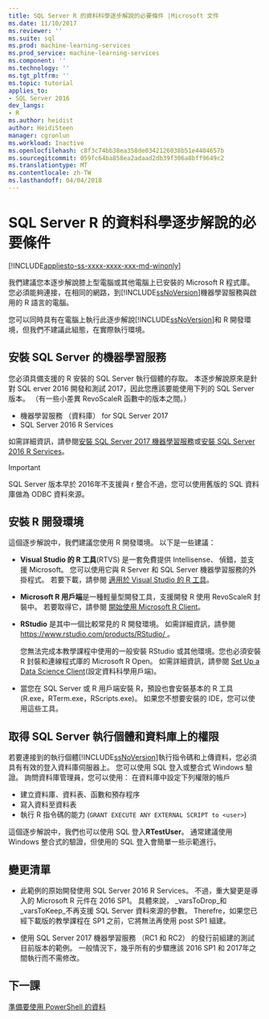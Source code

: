 ```yaml
---
title: SQL Server R 的資料科學逐步解說的必要條件 |Microsoft 文件
ms.date: 11/10/2017
ms.reviewer: ''
ms.suite: sql
ms.prod: machine-learning-services
ms.prod_service: machine-learning-services
ms.component: ''
ms.technology: ''
ms.tgt_pltfrm: ''
ms.topic: tutorial
applies_to:
- SQL Server 2016
dev_langs:
- R
ms.author: heidist
author: HeidiSteen
manager: cgronlun
ms.workload: Inactive
ms.openlocfilehash: c8f3c74bb38ea358de0342126038b51e4404657b
ms.sourcegitcommit: 059fc64ba858ea2adaad2db39f306a8bff9649c2
ms.translationtype: MT
ms.contentlocale: zh-TW
ms.lasthandoff: 04/04/2018
---
```

# <a name="prerequisites-for-the-data-science-walkthrough-for-sql-server-and-r"></a>SQL Server R 的資料科學逐步解說的必要條件
[!INCLUDE[appliesto-ss-xxxx-xxxx-xxx-md-winonly](../../includes/appliesto-ss-xxxx-xxxx-xxx-md-winonly.md)]

我們建議您本逐步解說膝上型電腦或其他電腦上已安裝的 Microsoft R 程式庫。 您必須能夠連接，在相同的網路，到[!INCLUDE[ssNoVersion](../../includes/ssnoversion-md.md)]機器學習服務與啟用的 R 語言的電腦。

您可以同時具有在電腦上執行此逐步解說[!INCLUDE[ssNoVersion](../../includes/ssnoversion-md.md)]和 R 開發環境，但我們不建議此組態，在實際執行環境。

## <a name="install-machine-learning-for-sql-server"></a>安裝 SQL Server 的機器學習服務

您必須具備支援的 R 安裝的 SQL Server 執行個體的存取。 本逐步解說原來是針對 SQL erver 2016 開發和測試 2017，因此您應該要能使用下列的 SQL Server 版本。 （有一些小差異 RevoScaleR 函數中的版本之間。）

+ 機器學習服務 （資料庫） for SQL Server 2017
+ SQL Server 2016 R Services

如需詳細資訊，請參閱[安裝 SQL Server 2017 機器學習服務](../install/sql-machine-learning-services-windows-install.md)或[安裝 SQL Server 2016 R Services](../install/sql-r-services-windows-install.md)。

> [!IMPORTANT]
> SQL Server 版本早於 2016年不支援與 r 整合不過，您可以使用舊版的 SQL 資料庫做為 ODBC 資料來源。

## <a name="install-an-r-development-environment"></a>安裝 R 開發環境

這個逐步解說中，我們建議您使用 R 開發環境。 以下是一些建議：

- **Visual Studio 的 R 工具**(RTVS) 是一套免費提供 Intellisense、 偵錯，並支援 Microsoft。 您可以使用它與 R Server 和 SQL Server 機器學習服務的外掛程式。 若要下載，請參閱 [適用於 Visual Studio 的 R 工具](https://www.visualstudio.com/vs/rtvs/)。

- **Microsoft R 用戶端**是一種輕量型開發工具，支援開發 R 使用 RevoScaleR 封裝中。 若要取得它，請參閱 [開始使用 Microsoft R Client](https://docs.microsoft.com/machine-learning-server/r-client/what-is-microsoft-r-client)。

- **RStudio** 是其中一個比較常見的 R 開發環境。 如需詳細資訊，請參閱[ https://www.rstudio.com/products/RStudio/ ](https://www.rstudio.com/products/RStudio/)。

    您無法完成本教學課程中使用的一般安裝 RStudio 或其他環境。您也必須安裝 R 封裝和連線程式庫的 Microsoft R Open。 如需詳細資訊，請參閱 [Set Up a Data Science Client](../r/set-up-a-data-science-client.md)(設定資料科學用戶端)。

- 當您在 SQL Server 或 R 用戶端安裝 R，預設也會安裝基本的 R 工具 (R.exe，RTerm.exe，RScripts.exe)。 如果您不想要安裝的 IDE，您可以使用這些工具。

## <a name="get-permissions-on-the-sql-server-instance-and-database"></a>取得 SQL Server 執行個體和資料庫上的權限

若要連接到的執行個體[!INCLUDE[ssNoVersion](../../includes/ssnoversion-md.md)]執行指令碼和上傳資料，您必須具有有效的登入資料庫伺服器上。  您可以使用 SQL 登入或整合式 Windows 驗證。 詢問資料庫管理員，您可以使用： 在資料庫中設定下列權限的帳戶

- 建立資料庫、資料表、函數和預存程序
- 寫入資料至資料表
- 執行 R 指令碼的能力 (`GRANT EXECUTE ANY EXTERNAL SCRIPT to <user>`)

這個逐步解說中，我們也可以使用 SQL 登入**RTestUser**。 通常建議使用 Windows 整合式的驗證，但使用的 SQL 登入會簡單一些示範進行。

## <a name="change-list"></a>變更清單

+ 此範例的原始開發使用 SQL Server 2016 R Services。 不過，重大變更是導入的 Microsoft R 元件在 2016 SP1。 具體來說， _varsToDrop_和_varsToKeep_不再支援 SQL Server 資料來源的參數。 Therefre，如果您已經下載版的教學課程在 SP1 之前，它將無法再使用 post SP1 組建。

+ 使用 SQL Server 2017 機器學習服務 （RC1 和 RC2） 的發行前組建的測試目前版本的範例。 一般情況下，幾乎所有的步驟應該 2016 SP1 和 2017年之間執行而不需修改。

## <a name="next-lesson"></a>下一課

[準備要使用 PowerShell 的資料](/walkthrough-prepare-the-data.md)
